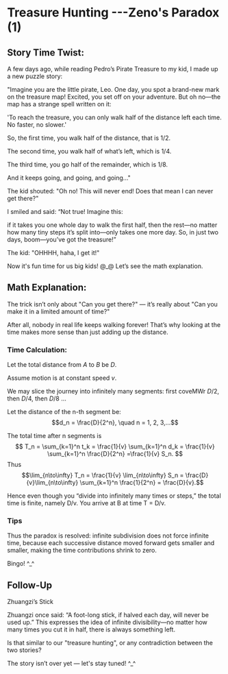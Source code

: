 # Treasure Hunting ---Zeno's Paradox (1)


## Story Time Twist:

A few days ago, while reading Pedro’s Pirate Treasure to my kid, I made up a new puzzle story:


"Imagine you are the little pirate, Leo.
One day, you spot a brand-new mark on the treasure map!
Excited, you set off on your adventure.
But oh no—the map has a strange spell written on it:

<!--more-->


'To reach the treasure, you can only walk half of the distance left each time.
No faster, no slower.'

So, the first time, you walk half of the distance, that is $1/2$. 

The second time, you walk half of what’s left, which is $1/4$. 

The third time, you go half of the remainder, which is $1/8$.

And it keeps going, and going, and going..."

The kid shouted:
"Oh no! This will never end! Does that mean I can never get there?"

I smiled and said:
“Not true! Imagine this: 

if it takes you one whole day to walk the first half, then the rest—no matter how many tiny steps it’s split into—only takes one more day. So, in just two days, boom—you’ve got the treasure!”

The kid: "OHHHH, haha, I get it!"

Now it's fun time for us  big kids! @_@ Let’s see the math explanation.

## Math Explanation:

The trick isn’t only about "Can you get there?" — it’s really about "Can you make it in a limited amount of time?"

After all, nobody in real life keeps walking forever! That’s why looking at the time makes more sense than just adding up the distance.

### Time Calculation:

Let the total distance from $A$ to $B$ be $D$.

Assume motion is at constant speed $v$.

We may slice the journey into infinitely many segments: first coveMWr $D/2$, then $D/4$, then $D/8$ ...

Let the distance of the n-th segment be: 
$$d_n = \frac{D}{2^n}, \quad n = 1, 2, 3,…$$

The total time after n segments is 
 $$ T_n = \sum_{k=1}^n t_k = \frac{1}{v} \sum_{k=1}^n d_k = \frac{1}{v} \sum_{k=1}^n  \frac{D}{2^n} =\frac{1}{v} S_n. $$
 Thus
$$\lim_{n\to\infty} T_n = \frac{1}{v} \lim_{n\to\infty} S_n =  \frac{D}{v}\lim_{n\to\infty}  \sum_{k=1}^n \frac{1}{2^n} = \frac{D}{v}.$$

Hence even though you “divide into infinitely many times or steps,” the total time is finite, namely D/v. You arrive at B at time T = D/v. 

### Tips
Thus the paradox is resolved: infinite subdivision does not force infinite time, because each successive distance moved forward gets smaller and smaller, making the time contributions shrink to zero.

Bingo! ^_^

## Follow-Up  

Zhuangzi’s Stick

Zhuangzi once said:
“A foot-long stick, if halved each day, will never be used up.”
This expresses the idea of infinite divisibility—no matter how many times you cut it in half, there is always something left.

Is that similar to our "treasure hunting", or any contradiction between the two stories?

The story isn’t over yet — let's stay tuned! ^_^





 



